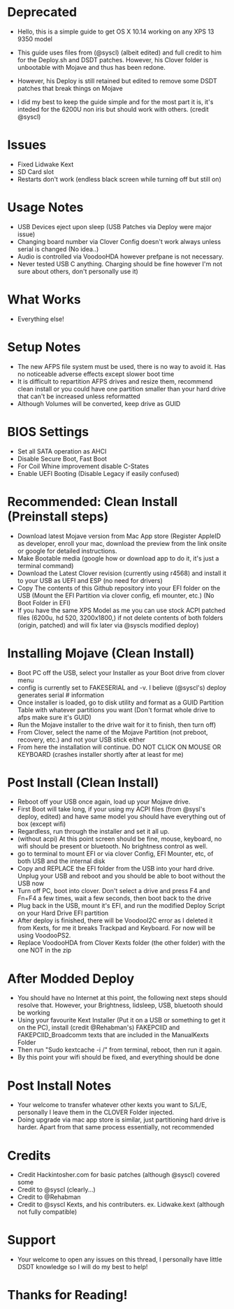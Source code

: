 # Deprecated
- Hello, this is a simple guide to get OS X 10.14 working on any XPS 13 9350 model

- This guide uses files from (@syscl) (albeit edited) and full credit to him for the Deploy.sh and DSDT patches. However, his Clover folder is unbootable with Mojave and thus has been redone.

- However, his Deploy is still retained but edited to remove some DSDT patches that break things on Mojave

- I did my best to keep the guide simple and for the most part it is, it's inteded for the 6200U non iris but should work with others. (credit @syscl)

# Issues

- Fixed Lidwake Kext
- SD Card slot
- Restarts don't work (endless black screen while turning off but still on)

# Usage Notes

- USB Devices eject upon sleep (USB Patches via Deploy were major issue)
- Changing board number via Clover Config doesn't work always unless serial is changed (No idea..)
- Audio is controlled via VoodooHDA however prefpane is not necessary.
- Never tested USB C anything. Charging should be fine however I'm not sure about others, don't personally use it)


# What Works

- Everything else!

# Setup Notes

- The new AFPS file system must be used, there is no way to avoid it. Has no noticeable adverse effects except slower boot time
- It is difficult to repartition AFPS drives and resize them, recommend clean install or you could have one partition smaller than your hard drive that can't be increased unless reformatted
- Although Volumes will be converted, keep drive as GUID

# BIOS Settings

-  Set all SATA operation as AHCI
- Disable Secure Boot, Fast Boot
- For Coil Whine improvement disable C-States
- Enable UEFI Booting (Disable Legacy if easily confused)

# Recommended: Clean Install (Preinstall steps)

- Download latest Mojave version from Mac App store (Register AppleID as developer, enroll your mac, download the preview from the link onsite or google for detailed instructions.
- Make Bootable media (google how or download app to do it, it's just a terminal command) 
- Download the Latest Clover revision (currently using r4568) and install it to your USB as UEFI and ESP (no need for drivers)
- Copy The contents of this Github repository into your EFI folder on the USB (Mount the EFI Partition via clover config, efi mounter, etc.) (No Boot Folder in EFI)
- If you have the same XPS Model as me you can use stock ACPI patched files (6200u, hd 520, 3200x1800,) if not delete contents of both folders (origin, patched) and will fix later via @syscls modified deploy)

# Installing Mojave (Clean Install)

- Boot PC off the USB, select your Installer as your Boot drive from clover menu
- config is currently set to FAKESERIAL and -v. I believe (@syscl's) deploy generates serial # information
- Once installer is loaded, go to disk utility and format as a GUID Partition Table with whatever partitions you want (Don't format whole drive to afps make sure it's GUID)
- Run the Mojave installer to the drive wait for it to finish, then turn off)
- From Clover, select the name of the Mojave Partition (not preboot, recovery, etc.) and not your USB stick either
- From here the installation will continue. DO NOT CLICK ON MOUSE OR KEYBOARD (crashes installer shortly after at least for me)

# Post Install (Clean Install)

- Reboot off your USB once again, load up your Mojave drive.
- First Boot will take long, if your using my ACPI files (from @sysl's deploy, edited) and have same model you should have everything out of box (except wifi)
- Regardless, run through the installer and set it all up.
- (without acpi) At this point screen should be fine, mouse, keyboard, no wifi should be present or bluetooth. No brightness control as well.
- go to terminal to mount EFI or via clover Config, EFI Mounter, etc, of both USB and the internal disk
- Copy and REPLACE the EFI folder from the USB into your hard drive. Unplug your USB and reboot and you should be able to boot without the USB now
- Turn off PC, boot into clover. Don't select a drive and press F4 and Fn+F4 a few times, wait a few seconds, then boot back to the drive
- Plug back in the USB, mount it's EFI, and run the modified Deploy Script on your Hard Drive EFI partition
- After deploy is finished, there will be VoodooI2C error as I deleted it from Kexts, for me it breaks Trackpad and Keyboard.  For now will be using VoodooPS2.
- Replace VoodooHDA from Clover Kexts folder (the other folder) with the one NOT in the zip

# After Modded Deploy

- You should have no Internet at this point, the following next steps should resolve that. However, your Brightness, lidsleep, USB, bluetooth should be working
- Using your favourite Kext Installer (Put it on a USB or something to get it on the PC), install (credit @Rehabman's) FAKEPCIID and FAKEPCIID_Broadcomm texts that are included in the ManualKexts Folder
- Then run "Sudo kextcache -i /" from terminal, reboot, then run it again. 
- By this point your wifi should be fixed, and everything should be done

# Post Install Notes

- Your welcome to transfer whatever other kexts you want to S/L/E, personally I leave them in the CLOVER Folder injected.
- Doing upgrade via mac app store is similar, just partitioning hard drive is harder. Apart from that same process essentially, not recommended

# Credits
- Credit Hackintosher.com for basic patches (although @syscl) covered some
- Credit to @syscl (clearly...)
- Credit to @Rehabman
- Credit to @syscl Kexts, and his contributers. ex. Lidwake.kext (although not fully compatible)



# Support

- Your welcome to open any issues on this thread, I personally have little DSDT knowledge so I will do my best to help!


# Thanks for Reading!



